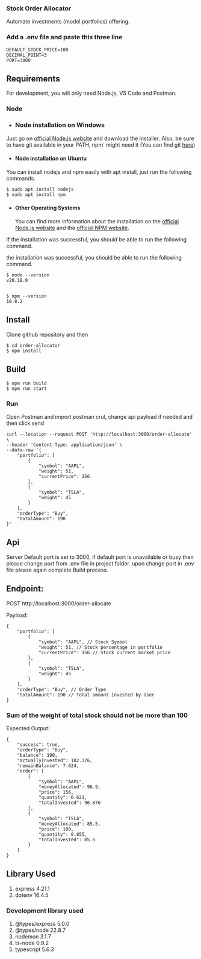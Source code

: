 ### Stock Order Allocator

Automate investments (model portfolios) offering.

### Add a .env file and paste this three line

    DEFAULT_STOCK_PRICE=100
    DECIMAL_POINT=3
    PORT=3000

## Requirements

For development, you will only need Node.js, VS Code and Postman.

### Node

- ### Node installation on Windows

Just go on [official Node.js website](https://nodejs.org/) and download the installer.
Also, be sure to have git available in your PATH,
npm` might need it (You can find git [here](https://git-scm.com/))

- #### Node installation on Ubuntu

You can install nodejs and npm easily with apt install, just run the following commands.

    $ sudo apt install nodejs
    $ sudo apt install npm

- #### Other Operating Systems
  You can find more information about the installation on the
  [official Node.js website](https://nodejs.org/) and the [official NPM website](https://npmjs.org/).

If the installation was successful, you should be able to run the following command.

the installation was successful, you should be able to run the following command.

    $ node --version
    v20.18.0


    $ npm --version
    10.8.2

## Install

Clone github repository and then

    $ cd order-allocator
    $ npm install

## Build

    $ npm run build
    $ npm run start

### Run

Open Postman and import postman crul, change api payload if needed and then click send

    curl --location --request POST 'http://localhost:3000/order-allocate' \
    --header 'Content-Type: application/json' \
    --data-raw '{
        "portfolio": [
            {
                "symbol": "AAPL",
                "weight": 51,
                "currentPrice": 156
            },
            {
                "symbol": "TSLA",
                "weight": 45
            }
        ],
        "orderType": "Buy",
        "totalAmount": 190
    }'

## Api

Server Default port is set to 3000, if default port is unavailable or busy then please change port from .env file in project folder. upon change port in .env file please again complete Build process.

## Endpoint:

POST http://localhost:3000/order-allocate

Payload:

    {
        "portfolio": [
            {
                "symbol": "AAPL", // Stock Symbol
                "weight": 51, // Stock percentage in portfolio
                "currentPrice": 156 // Stock current market price
            },
            {
                "symbol": "TSLA",
                "weight": 45
            }
        ],
        "orderType": "Buy", // Order Type
        "totalAmount": 190 // Total amount invested by User
    }

### Sum of the weight of total stock should not be more than 100

Expected Output:

    {
        "success": true,
        "orderType": "Buy",
        "balance": 190,
        "actuallyInvested": 182.376,
        "remainBalance": 7.624,
        "order": [
            {
                "symbol": "AAPL",
                "moneyAllocated": 96.9,
                "price": 156,
                "quantity": 0.621,
                "totalInvested": 96.876
            },
            {
                "symbol": "TSLA",
                "moneyAllocated": 85.5,
                "price": 100,
                "quantity": 0.855,
                "totalInvested": 85.5
            }
        ]
    }

## Library Used

1. express 4.21.1
2. dotenv 16.4.5

### Development library used

1. @types/express 5.0.0
2. @types/node 22.8.7
3. nodemon 3.1.7
4. ts-node 0.9.2
5. typescript 5.6.3
